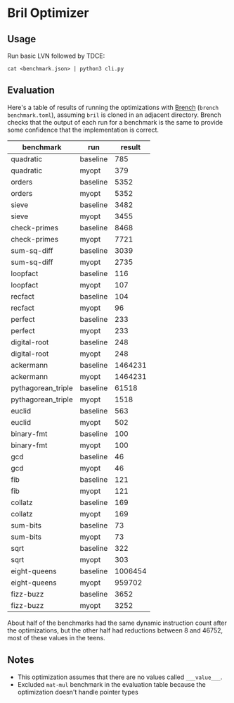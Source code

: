 # Bril Optimizer
## Usage

Run basic LVN followed by TDCE:

    cat <benchmark.json> | python3 cli.py

## Evaluation

Here's a table of results of running the optimizations with [Brench][brenchlink] (`brench benchmark.toml`), assuming `bril` is cloned in an adjacent directory. Brench checks that the output of each run for a benchmark is the same to provide some confidence that the implementation is correct.

| benchmark | run | result |
| --- | --- | --- |
| quadratic | baseline | 785 |
| quadratic | myopt | 379 |
| orders | baseline | 5352 |
| orders | myopt | 5352 |
| sieve | baseline | 3482 |
| sieve | myopt | 3455 |
| check-primes | baseline | 8468 |
| check-primes | myopt | 7721 |
| sum-sq-diff | baseline | 3039 |
| sum-sq-diff | myopt | 2735 |
| loopfact | baseline | 116 |
| loopfact | myopt | 107 |
| recfact | baseline | 104 |
| recfact | myopt | 96 |
| perfect | baseline | 233 |
| perfect | myopt | 233 |
| digital-root | baseline | 248 |
| digital-root | myopt| 248 |
| ackermann | baseline | 1464231 |
| ackermann | myopt | 1464231 |
| pythagorean\_triple | baseline | 61518 |
| pythagorean\_triple | myopt | 1518 |
| euclid | baseline | 563 |
| euclid | myopt | 502 |
| binary-fmt | baseline | 100 |
| binary-fmt | myopt | 100 |
| gcd | baseline | 46 |
| gcd | myopt | 46 |
| fib | baseline | 121 |
| fib | myopt | 121 |
| collatz | baseline | 169 |
| collatz | myopt | 169 |
| sum-bits | baseline | 73 |
| sum-bits | myopt | 73 |
| sqrt | baseline | 322 |
| sqrt | myopt | 303 |
| eight-queens | baseline | 1006454 |
| eight-queens | myopt | 959702 |
| fizz-buzz | baseline | 3652 |
| fizz-buzz | myopt | 3252 |

About half of the benchmarks had the same dynamic instruction count after the optimizations, but the other half had reductions between 8 and 46752, most of these values in the teens.

## Notes
- This optimization assumes that there are no values called `___value___`.
- Excluded `mat-mul` benchmark in the evaluation table because the optimization doesn't handle pointer types

[brenchlink]: https://capra.cs.cornell.edu/bril/tools/brench.html
